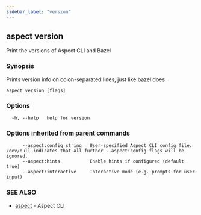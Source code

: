 ```yaml
---
sidebar_label: "version"
---
```

## aspect version

Print the versions of Aspect CLI and Bazel

### Synopsis

Prints version info on colon-separated lines, just like bazel does

```
aspect version [flags]
```

### Options

```
  -h, --help   help for version
```

### Options inherited from parent commands

```
      --aspect:config string   User-specified Aspect CLI config file. /dev/null indicates that all further --aspect:config flags will be ignored.
      --aspect:hints           Enable hints if configured (default true)
      --aspect:interactive     Interactive mode (e.g. prompts for user input)
```

### SEE ALSO

* [aspect](aspect.md)	 - Aspect CLI

